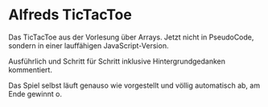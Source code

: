 [//]: # (# Syntax_TicTacToe)

# Alfreds TicTacToe

Das TicTacToe aus der Vorlesung über Arrays.
Jetzt nicht in PseudoCode, sondern in einer lauffähigen JavaScript-Version.

Ausführlich und Schritt für Schritt inklusive Hintergrundgedanken kommentiert.

Das Spiel selbst läuft genauso wie vorgestellt und völlig automatisch ab,
am Ende gewinnt o.
